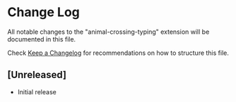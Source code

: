 # Change Log

All notable changes to the "animal-crossing-typing" extension will be documented in this file.

Check [Keep a Changelog](http://keepachangelog.com/) for recommendations on how to structure this file.

## [Unreleased]

- Initial release
